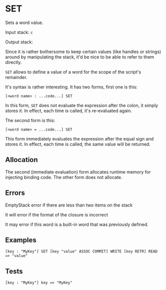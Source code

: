 # SET

Sets a word value.

Input stack: `c`

Output stack:

Since it is rather bothersome to keep certain values (like handles
or strings) around by manipulating the stack, it'd be nice to be able
to refer to them directly.

`SET` allows to define a value of a word for the scope of the script's
remainder. 

It's syntax is rather interesting. It has two forms, first one is this: 

```
[<word name> : ...code...] SET
```

In this form, `SET` does not evaluate the expression
after the colon, it simply stores it. In effect, each time <word name>
is called, it's re-evaluated again.

The second form is this:

```
[<word name> = ...code...] SET
```

This form immediately evaluates the expression after the equal sign and
stores it. In effect, each time <word name> is called, the same value
will be returned.



## Allocation

The second (immediate evaluation) form allocates runtime memory
 for injecting binding code. The other form does not allocate.

## Errors

EmptyStack error if there are less than two items on the stack

It will error if the format of the closure is incorrect

It may error if this word is a built-in word that was previously
defined.

## Examples

```
[key : "MyKey"] SET [key "value" ASSOC COMMIT] WRITE [key RETR] READ => "value"
```

## Tests

```
[key : "MyKey"] key => "MyKey"
```